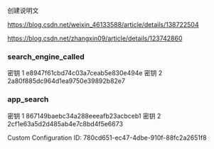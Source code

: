 创建说明文

https://blog.csdn.net/weixin_46133588/article/details/138722504

https://blog.csdn.net/zhangxin09/article/details/123742860

### search_engine_called
密钥 1
e8947f61cbd74c03a7ceab5e830e494e
密钥 2
2a80f885dc964d1ea9750e39892b82e7


### app_search
密钥 1
867149baebc34a288eeeafb23acbceb1
密钥 2
2cf1e63a5d2d485ab4e7c8bd4f5e6673


Custom Configuration ID:
780cd651-ec47-4dbe-910f-88fc2a2651f8